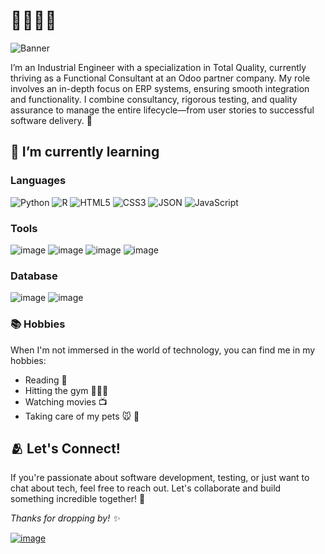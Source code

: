# ​👩🏻‍💻💜

![Banner](https://github.com/user-attachments/assets/ea5b000c-52b8-4761-9c23-51425390c209)



I’m an Industrial Engineer with a specialization in Total Quality, currently thriving as a Functional Consultant at an Odoo partner company. My role involves an in-depth focus on ERP systems, ensuring smooth integration and functionality. I combine consultancy, rigorous testing, and quality assurance to manage the entire lifecycle—from user stories to successful software delivery. 🚀

## 🌱 I’m currently learning

### Languages

 ![Python](https://img.shields.io/badge/Python-FFD43B?style=for-the-badge&logo=python&logoColor=blue)  ![R](https://img.shields.io/badge/R-276DC3?style=for-the-badge&logo=r&logoColor=white)  ![HTML5](https://img.shields.io/badge/HTML5-E34F26?style=for-the-badge&logo=html5&logoColor=white)  ![CSS3](https://img.shields.io/badge/CSS3-1572B6?style=for-the-badge&logo=css3&logoColor=white)  ![JSON](https://img.shields.io/badge/json-5E5C5C?style=for-the-badge&logo=json&logoColor=white) ![JavaScript](https://img.shields.io/badge/javascript-%23323330.svg?style=for-the-badge&logo=javascript&logoColor=%23F7DF1E) 

### Tools

![image](https://img.shields.io/badge/GIT-E44C30?style=for-the-badge&logo=git&logoColor=white)
![image](https://img.shields.io/badge/Microsoft_Excel-217346?style=for-the-badge&logo=microsoft-excel&logoColor=white)
![image](https://img.shields.io/badge/PowerBI-F2C811?style=for-the-badge&logo=Power%20BI&logoColor=white)
![image](https://img.shields.io/badge/Postman-FF6C37?style=for-the-badge&logo=Postman&logoColor=white)


### Database

![image](https://img.shields.io/badge/MySQL-005C84?style=for-the-badge&logo=mysql&logoColor=white)
![image](https://img.shields.io/badge/PostgreSQL-316192?style=for-the-badge&logo=postgresql&logoColor=white)



### 📚 Hobbies
When I'm not immersed in the world of technology, you can find me in my hobbies:

- Reading 📖 
- Hitting the gym 🏋🏻‍♀️
- Watching movies 📺
- Taking care of my pets 🐭 🐶

## 🫂 Let's Connect!

If you're passionate about software development, testing, or just want to chat about tech, feel free to reach out. Let's collaborate and build something incredible together! 🤝

_Thanks for dropping by! ✨_

[![image](https://img.shields.io/badge/LinkedIn-0077B5?style=for-the-badge&logo=linkedin&logoColor=white)](https://www.linkedin.com/in/xelicpaularojasruelas/)


